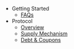 <!-- docs/_sidebar.md -->
* Getting Started
  * [FAQs](frequently-asked-questions.md)
* Protocol
  * [Overview](/protocol/overview.md)
  * [Supply Mechanism](/protocol/supply-mechanism.md)
  * [Debt & Coupons](/protocol/debt-and-coupons.md)